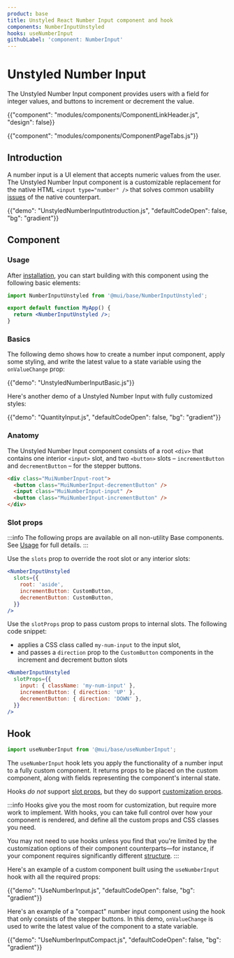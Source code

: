 ```yaml
---
product: base
title: Unstyled React Number Input component and hook
components: NumberInputUnstyled
hooks: useNumberInput
githubLabel: 'component: NumberInput'
---
```


# Unstyled Number Input

<p class="description">The Unstyled Number Input component provides users with a field for integer values, and buttons to increment or decrement the value.</p>

{{"component": "modules/components/ComponentLinkHeader.js", "design": false}}

{{"component": "modules/components/ComponentPageTabs.js"}}

## Introduction

A number input is a UI element that accepts numeric values from the user.
The Unstyled Number Input component is a customizable replacement for the native HTML `<input type="number" />` that solves common usability [issues](/material-ui/react-text-field/#type-quot-number-quot) of the native counterpart.

{{"demo": "UnstyledNumberInputIntroduction.js", "defaultCodeOpen": false, "bg": "gradient"}}

## Component

### Usage

After [installation](/base/getting-started/installation/), you can start building with this component using the following basic elements:

```jsx
import NumberInputUnstyled from '@mui/base/NumberInputUnstyled';

export default function MyApp() {
  return <NumberInputUnstyled />;
}
```

### Basics

The following demo shows how to create a number input component, apply some styling, and write the latest value to a state variable using the `onValueChange` prop:

{{"demo": "UnstyledNumberInputBasic.js"}}

Here's another demo of a Unstyled Number Input with fully customized styles:

{{"demo": "QuantityInput.js", "defaultCodeOpen": false, "bg": "gradient"}}

### Anatomy

The Unstyled Number Input component consists of a root `<div>` that contains one interior `<input>` slot, and two `<button>` slots – `incrementButton` and `decrementButton` – for the stepper buttons.

```html
<div class="MuiNumberInput-root">
  <button class="MuiNumberInput-decrementButton" />
  <input class="MuiNumberInput-input" />
  <button class="MuiNumberInput-incrementButton" />
</div>
```

### Slot props

:::info
The following props are available on all non-utility Base components.
See [Usage](/base/getting-started/usage/) for full details.
:::

Use the `slots` prop to override the root slot or any interior slots:

```jsx
<NumberInputUnstyled
  slots={{
    root: 'aside',
    incrementButton: CustomButton,
    decrementButton: CustomButton,
  }}
/>
```

Use the `slotProps` prop to pass custom props to internal slots.
The following code snippet:

- applies a CSS class called `my-num-input` to the input slot,
- and passes a `direction` prop to the `CustomButton` components in the increment and decrement button slots

```jsx
<NumberInputUnstyled
  slotProps={{
    input: { className: 'my-num-input' },
    incrementButton: { direction: 'UP' },
    decrementButton: { direction: 'DOWN' },
  }}
/>
```

## Hook

```js
import useNumberInput from '@mui/base/useNumberInput';
```

The `useNumberInput` hook lets you apply the functionality of a number input to a fully custom component.
It returns props to be placed on the custom component, along with fields representing the component's internal state.

Hooks _do not_ support [slot props](#slot-props), but they do support [customization props](#customization).

:::info
Hooks give you the most room for customization, but require more work to implement.
With hooks, you can take full control over how your component is rendered, and define all the custom props and CSS classes you need.

You may not need to use hooks unless you find that you're limited by the customization options of their component counterparts—for instance, if your component requires significantly different [structure](#anatomy).
:::

Here's an example of a custom component built using the `useNumberInput` hook with all the required props:

{{"demo": "UseNumberInput.js", "defaultCodeOpen": false, "bg": "gradient"}}

Here's an example of a "compact" number input component using the hook that only consists of the stepper buttons.
In this demo, `onValueChange` is used to write the latest value of the component to a state variable.

{{"demo": "UseNumberInputCompact.js", "defaultCodeOpen": false, "bg": "gradient"}}
